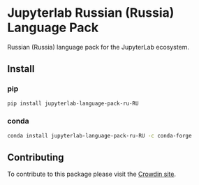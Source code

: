 # Jupyterlab Russian (Russia) Language Pack

Russian (Russia) language pack for the JupyterLab ecosystem.

## Install

### pip

```bash
pip install jupyterlab-language-pack-ru-RU
```

### conda

```bash
conda install jupyterlab-language-pack-ru-RU -c conda-forge
```

## Contributing

To contribute to this package please visit the [Crowdin site](https://crowdin.com/project/jupyterlab).
